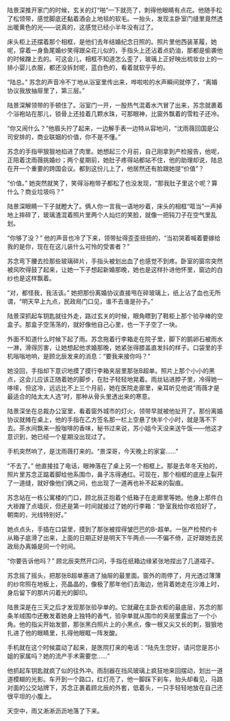 陆景深推开家门的时候，玄关的灯“啪”一下就亮了，刺得他眼睛有点花。他随手松了松领带，感觉脚底还黏着酒会上地毯的软毛。一抬头，发现主卧室门缝里竟然透出暖黄色的光——说真的，这感觉已经小半年没有过了。

床头柜上还摆着那个相框，是他们去年结婚纪念日照的。照片里他西装革履，她呢，穿着一身鱼尾婚纱笑得跟朵花儿似的，手指头上还沾着点奶油，那都是偷袭他的时候蹭上去的。可这会儿，相框不知道怎么歪了，玻璃上正好映出梳妆台上的一排小婴儿衣服，都还没拆封呢，蓝白色的，看着就软乎乎的。

“陆总。” 苏念的声音冷不丁地从浴室里传出来，哗啦啦的水声瞬间就停了，“离婚协议我放抽屉里了，第三层。”

陆景深解领带的手顿住了。浴室门一开，一股热气混着水汽冒了出来，苏念就裹着个浴袍站在那儿，锁骨上还挂着几颗水珠，可那眼神，比窗外飘着的雪粒子还冷。

“你又闹什么？”他眉头拧了起来，一边解手表一边特从容地问，“沈雨薇回国是公司安排的，商业联姻的价值，你不是不懂。”

苏念的手指甲狠狠地掐进了肉里。她想起三个月前，自己刚拿到产检报告，他呢，正陪着沈雨薇挑婚纱；两个星期前，她肚子疼得站都站不住，他的助理却说，陆总在开一个重要的跨国会议。都到这份儿上了，他居然还有脸跟她提“价值”？

“价值。” 她突然就笑了，笑得浴袍带子都松了也没发现，“那我肚子里这个呢？算什么？商业垃圾吗？”

陆景深眼睛一下子就瞪大了。俩人你一言我一语地吵着，床头的相框“哐当”一声掉地上摔碎了，玻璃渣混着照片里两个人灿烂的笑脸，就像一把钝刀子在空气里乱划。

“你够了没？” 他的声音也冷了下来，领带扯得歪歪扭扭的，“当初哭着喊着要嫁给我的是你，现在在这儿装什么可怜的受害者？”

苏念弯下腰去捡那些玻璃碎片，手指头被划出血了也感觉不到疼。卧室的窗帘突然被风吹得鼓了起来，让她一下子想起新婚那晚，她也是这样扑进他怀里，窗边的白纱也是这样飘着。

“对，都怪我，我活该。” 她把那份离婚协议直接甩在碎玻璃上，纸上沾了血也无所谓，“明天早上九点，民政局门口见，谁不去谁是孙子。”

陆景深抓起车钥匙就往外走，路过玄关的时候，眼角瞟到了鞋柜上那个验孕棒的空盒子。那盒子空荡荡的，就好像他自己心里，也一下子空了一块。

外面不知道什么时候下起了雨。苏念拖着行李箱走在院子里，脚下的鹅卵石被雨水一淋，滑得厉害，让她想起他求婚那晚，她紧张得膝盖直发抖的样子。口袋里的手机嗡嗡地响，是顾北辰发来的消息：“要我来接你吗？”

她没回，手指却下意识地摸了摸行李箱夹层里那张B超单。照片上那个小小的黑点，这会儿应该正随着她的脚步，在肚子轻轻地晃着。雨丝钻进脖子里，冷得她一哆嗦，但这冷，远远比不上三个月前，她在医院走廊里，亲耳听见他说“雨薇才是最适合的陆太太人选”时，那种从骨头里透出来的寒意。

陆景深坐在总裁办公室里，看着窗外城市的灯火，领带早就被他扯开了。那份离婚协议就摊在桌上，他的手指在乙方签名那一栏上空悬了快半个小时，就是落不下去。茶水间飘来一股咖啡的香味，秘书过来说，苏小姐今天没来送午饭——他这才意识到，她已经一个星期没出现过了。

手机突然响了，是沈雨薇打来的。“景深哥，今天晚上的家宴……”

“不去了。” 他直接挂了电话，眼神落在了桌上另一个相框上。那是去年冬天拍的，照片里苏念正踮着脚给他系围巾，鼻子冻得通红。可现在，那个相框的底座上裂开了一道缝，就好像他们俩之间，也出现了一道再也补不起来的裂痕。

苏念站在一栋公寓楼的门口，顾北辰正抱着个纸箱子在走廊里等她。他身上那件白大褂蹭了点墙灰，但还是第一时间就接过了她的行李箱：“卧室我给你收拾好了，朝南的，光线特别好。”

她点点头，手插在口袋里，摸到了那张被捏得皱巴巴的B-超单。一张产检预约卡从箱子底滑了出来，上面的日期正好是明天下午两点——不偏不倚，正好跟她去民政局办离婚是同一个时间。

“你要告诉他吗？” 顾北辰突然开口问，手指在纸箱边缘紧张地捏出了几道褶子。

苏念摇了摇头，把那张B超单塞进了抽屉的最里面。窗外的雨停了，月光透过薄薄的纱帘照在地板上，亮晶晶的，像极了那年他们去海边，他背着她走在沙滩上时，身后留下的那片闪着光的脚印。

陆景深是在三天之后才发现那张验孕单的。它就藏在主卧衣柜的最底层，苏念的那条羊绒围巾还散发着她身上独特的香气，验孕单就从围巾的夹层里露出了一个小角。他的指尖开始发颤，那张黑白照片上的小黑点，像一根又尖又长的刺，狠狠地扎进了他的眼睛里，扎得他眼眶一阵发酸。

手机就在这个时候震动了起来，是医院打来的电话：“陆先生您好，请问您是苏小姐的家属吗？她的流产手术需要您……”

他抓起车钥匙就疯了似的往外冲。雨刮器在挡风玻璃上疯狂地来回摆动，划出一道道模糊的光影。车开到一个路口，红灯亮了，他一脚踩下刹车，抬头却看见，马路对面的公交站牌下，苏念正裹着顾北辰的外套，低着头，一只手轻轻地放在自己还很平坦的小腹上。

天空中，雨又淅淅沥沥地落了下来。
